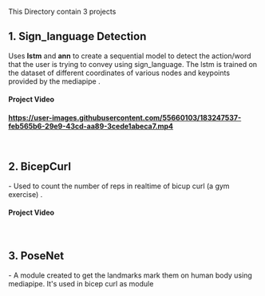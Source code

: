 This Directory contain 3 projects


<h2> 1. Sign_language Detection</h2> Uses <strong>lstm</strong> and <strong>ann</strong> to create a sequential model to detect the action/word that the user is trying to convey using sign_language. The lstm is trained on the dataset of different coordinates of various nodes and keypoints provided by the mediapipe .
<br>
<h4>Project Video<h4>

https://user-images.githubusercontent.com/55660103/183247537-feb565b6-29e9-43cd-aa89-3cede1abeca7.mp4

<br>
<h2> 2. BicepCurl </h2> - Used to count the number of reps in realtime of bicup curl (a gym exercise) . 
<h4>Project Video<h4>
<br>
<h2> 3. PoseNet </h2> - A module created to get the landmarks mark them on human body using mediapipe. It's used in bicep curl as module
<br>

